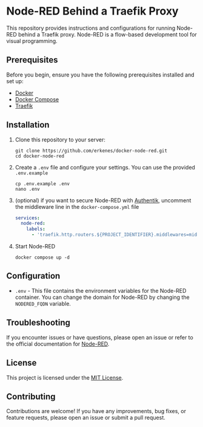 # Node-RED Behind a Traefik Proxy

This repository provides instructions and configurations for running Node-RED behind a Traefik proxy.
Node-RED is a flow-based development tool for visual programming.

## Prerequisites

Before you begin, ensure you have the following prerequisites installed and set up:

- [Docker](https://www.docker.com/)
- [Docker Compose](https://docs.docker.com/compose/)
- [Traefik](https://github.com/erkenes/docker-traefik)

## Installation

1. Clone this repository to your server:

    ```shell
    git clone https://github.com/erkenes/docker-node-red.git
    cd docker-node-red
    ```

2. Create a `.env` file and configure your settings. You can use the provided `.env.example`
   ```shell
   cp .env.example .env
   nano .env
   ```

3. (optional) if you want to secure Node-RED with [Authentik](https://github.com/erkenes/docker-authentik), uncomment the middleware line in the `docker-compose.yml` file
   ```yaml
   services:
     node-red:
       labels:
         - 'traefik.http.routers.${PROJECT_IDENTIFIER}.middlewares=middlewares-authentik@file'
   ```

4. Start Node-RED
   ```shell
   docker compose up -d
   ```

## Configuration

- `.env` - This file contains the environment variables for the Node-RED container. You can change the domain for Node-RED by changing the `NODERED_FQDN` variable.

## Troubleshooting

If you encounter issues or have questions, please open an issue or refer to the official documentation for [Node-RED](https://nodered.org/docs/).

## License

This project is licensed under the [MIT License](LICENSE).

## Contributing

Contributions are welcome! If you have any improvements, bug fixes, or feature requests, please open an issue or submit a pull request.
